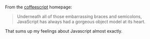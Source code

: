 From the [coffeescript][] homepage:

> Underneath all of those embarrassing braces and semicolons,
> JavaScript has always had a gorgeous object model at its heart.

That sums up my feelings about Javascript almost exactly.


[coffeescript]: http://jashkenas.github.com/coffee-script/
